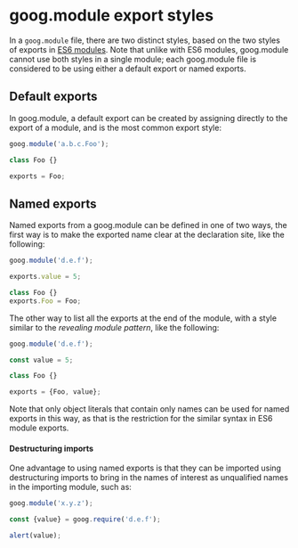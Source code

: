 # goog.module export styles

In a `goog.module` file, there are two distinct styles, based on the two styles
of exports in [ES6 modules](http://exploringjs.com/es6/ch_modules.html). Note
that unlike with ES6 modules, goog.module cannot use both styles in a single
module; each goog.module file is considered to be using either a default export
or named exports.


## Default exports

In goog.module, a default export can be created by assigning directly to the
export of a module, and is the most common export style:
```javascript
goog.module('a.b.c.Foo');

class Foo {}

exports = Foo;
```

## Named exports

Named exports from a goog.module can be defined in one of two ways, the first way is
to make the exported name clear at the declaration site, like the following:
```javascript
goog.module('d.e.f');

exports.value = 5;

class Foo {}
exports.Foo = Foo;

```

The other way to list all the exports at the end of the module, with a style
similar to the _revealing module pattern_, like the following:
```javascript
goog.module('d.e.f');

const value = 5;

class Foo {}

exports = {Foo, value};
```

Note that only object literals that contain only names can be used for named
exports in this way, as that is the restriction for the similar syntax
in ES6 module exports.

#### Destructuring imports

One advantage to using named exports is that they can be imported using
destructuring imports to bring in the names of interest as unqualified names
in the importing module, such as:
```javascript
goog.module('x.y.z');

const {value} = goog.require('d.e.f');

alert(value);
```
